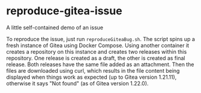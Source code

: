 # reproduce-gitea-issue
A little self-contained demo of an issue

To reproduce the issue, just run `reproduceGiteaBug.sh`. The script spins up a fresh instance of Gitea using Docker Compose. 
Using another container it creates a repository on this instance and creates two releases within this repository. 
One release is created as a draft, the other is created as final release. Both releases have the same file added as an attachment. 
Then the files are downloaded using curl, which results in the file content being displayed when things work as expected (up to Gitea version 1.21.11), otherwise it says "Not found" (as of Gitea version 1.22.0). 

